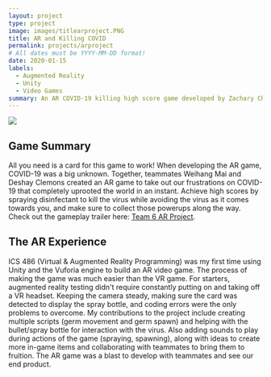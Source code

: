 ```yaml
---
layout: project
type: project
image: images/titlearproject.PNG
title: AR and Killing COVID 
permalink: projects/arproject
# All dates must be YYYY-MM-DD format!
date: 2020-01-15
labels:
  - Augmented Reality
  - Unity
  - Video Games
summary: An AR COVID-19 killing high score game developed by Zachary Chaikin, Weihang Mai, and Deshay Clemons.
---
```


<img class="ui image" src="{{ site.baseurl }}/images/arproject.PNG">

## Game Summary
All you need is a card for this game to work! When developing the AR game, COVID-19 was a big unknown. Together, teammates Weihang Mai and Deshay Clemons created an AR game to take out our frustrations on COVID-19 that completely uprooted the world in an instant. Achieve high scores by spraying disinfectant to kill the virus while avoiding the virus as it comes towards you, and make sure to collect those powerups along the way. Check out the gameplay trailer here: [Team 6 AR Project](https://www.youtube.com/watch?v=mgysvi5wWYg).

## The AR Experience
ICS 486 (Virtual & Augmented Reality Programming) was my first time using Unity and the Vuforia engine to build an AR video game. The process of making the game was much easier than the VR game. For starters, augmented reality testing didn't require constantly putting on and taking off a VR headset. Keeping the camera steady, making sure the card was detected to display the spray bottle, and coding errors were the only problems to overcome. My contributions to the project include creating multiple scripts (germ movement and germ spawn) and helping with the bullet/spray bottle for interaction with the virus. Also adding sounds to play during actions of the game (spraying, spawning), along with ideas to create more in-game items and collaborating with teammates to bring them to fruition. The AR game was a blast to develop with teammates and see our end product.
